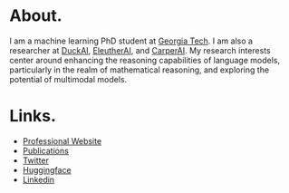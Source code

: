 # About.

I am a machine learning PhD student at [Georgia Tech](https://ml.gatech.edu). I am also a researcher at 
[DuckAI](https://duckai.org/), 
[EleutherAI](https://www.eleuther.ai/), and 
[CarperAI](https://carper.ai/). 
My research interests center around 
enhancing the reasoning capabilities of language models, 
particularly in the realm of mathematical reasoning, 
and exploring the potential of multimodal models.


# Links.

- [Professional Website](https://tomohiro-sawada.github.io/)
- [Publications](https://scholar.google.com/citations?user=t0dADxkAAAAJ&hl=en)
- [Twitter](twitter.com/tsawada_ml)
- [Huggingface](https://huggingface.co/tsawada)
- [Linkedin](https://www.linkedin.com/in/tom-sawada-16303220a/)

